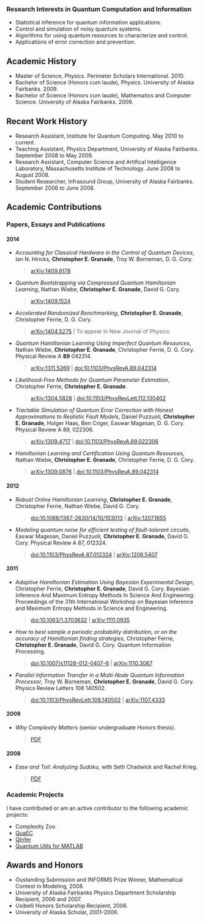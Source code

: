 
### Research Interests in Quantum Computation and Information ###

- Statistical inference for quantum information applications.
- Control and simulation of noisy quantum systems.
- Algorithms for using quantum resources to characterize and control.
- Applications of error correction and prevention.

## Academic History ##

- Master of Science, Physics. Perimeter Scholars International. 2010.
- Bachelor of Science (Honors cum laude), Physics. University of Alaska Fairbanks. 2009.
- Bachelor of Science (Honors cum laude), Mathematics and Computer Science. University of
  Alaska Fairbanks. 2009.
  
## Recent Work History ##

- Research Assistant, Institute for Quantum Computing. May 2010 to current.
- Teaching Assistant, Physics Department, University of Alaska Fairbanks. September 2008 to May 2009.
- Research Assistant, Computer Science and Artifical Intelligence Laboratory, Massachusetts Institute of Technology. June 2008 to August 2008.
- Student Researcher, Infrasound Group, University of Alaska Fairbanks. September 2006 to June 2008.

## Academic Contributions ##
### Papers, Essays and Publications ###

#### 2014 ####

- *Accounting for Classical Hardware in the Control of Quantum Devices*, Ian N. Hincks, **Christopher E. Granade**, Troy W. Borneman, D. G. Cory.
   > [arXiv:1409.8178](https://scirate.com/arxiv/1409.8178)

- *Quantum Bootstrapping via Compressed Quantum Hamiltonian Learning*, Nathan Wiebe, **Christopher E. Granade**, David G. Cory.
   > [arXiv:1409.1524](https://scirate.com/arxiv/1409.1524)

- *Accelerated Randomized Benchmarking*, **Christopher E. Granade**, Christopher Ferrie, D. G. Cory.
    > [arXiv:1404.5275](http://arxiv.org/abs/1404.5275) | To appear in New Journal of Physics.

- *Quantum Hamiltonian Learning Using Imperfect Quantum Resources*, Nathan Wiebe, **Christopher E. Granade**, Christopher Ferrie, D. G. Cory. Physical Review A **89** 042314.
    > [arXiv:1311.5269](http://arxiv.org/abs/1311.5269) | [doi:10.1103/PhysRevA.89.042314](http://dx.doi.org/10.1103/PhysRevA.89.042314)

- *Likelihood-Free Methods for Quantum Parameter Estimation*, Christopher Ferrie, **Christopher E. Granade**.
    > [arXiv:1304.5828](http://arxiv.org/abs/1304.5828) | [doi:10.1103/PhysRevLett.112.130402](http://dx.doi.org/10.1103/PhysRevLett.112.130402)

- *Tractable Simulation of Quantum Error Correction with Honest Approximations to Realistic Fault Models*, Daniel Puzzuoli, **Christopher E. Granade**, Holger Haas, Ben Criger, Easwar Magesan, D. G. Cory. Physical Review A 89, 022306.
    > [arXiv:1309.4717](http://arxiv.org/abs/1309.4717) | [doi:10.1103/PhysRevA.89.022306](http://dx.doi.org/10.1103/PhysRevA.89.022306)

- *Hamiltonian Learning and Certification Using Quantum Resources*, Nathan Wiebe, **Christopher E. Granade**, Christopher Ferrie, D. G. Cory.
    > [arXiv:1309.0876](http://arxiv.org/abs/1309.0876) | [doi:10.1103/PhysRevA.89.042314](http://dx.doi.org/10.1103/PhysRevA.89.042314)

#### 2012 ####

- *Robust Online Hamiltonian Learning*, **Christopher E. Granade**, Christopher Ferrie, Nathan Wiebe, David G. Cory.
    > [doi:10.1088/1367-2630/14/10/103013](http://dx.doi.org/10.1088/1367-2630/14/10/103013) | [arXiv:1207.1655](http://arxiv.org/abs/1207.1655)
    
- *Modeling quantum noise for efficient testing of fault-tolerant circuits*, Easwar Magesan, Daniel Puzzuoli, **Christopher E. Granade**, David G. Cory.
  Physical Review A 87, 012324.
    > [doi:10.1103/PhysRevA.87.012324](http://dx.doi.org/10.1103/PhysRevA.87.012324) | [arXiv:1206.5407](http://arxiv.org/abs/1206.5407)

#### 2011 ####

- *Adaptive Hamiltonian Estimation Using Bayesian Experimental Design*, Christopher Ferrie, **Christopher E. Granade**, David G. Cory. Bayesian
  Inference And Maximum Entropy Methods In Science And Engineering: Proceedings of the 31th International Workshop on Bayesian Inference and
  Maximum Entropy Methods in Science and Engineering.
    > [doi:10.1063/1.3703632](http://dx.doi.org/10.1063/1.3703632) | [arXiv:1111.0935](http://arxiv.org/abs/1111.0935)

- *How to best sample a periodic probability distribution, or on the accuracy of Hamiltonian finding strategies*, Christopher Ferrie,
  **Christopher E. Granade**, David G. Cory. Quantum Information Processing.
    > [doi:10.1007/s11128-012-0407-6](http://dx.doi.org/10.1007/s11128-012-0407-6) | [arXiv:1110.3067](http://arxiv.org/abs/1110.3067)

- *Parallel Information Transfer in a Multi-Node Quantum Information Processor*, Troy W. Borneman, **Christopher E. Granade**, David G. Cory.
  Physics Review Letters 108 140502.
    > [doi:10.1103/PhysRevLett.108.140502](http://dx.doi.org/10.1103/PhysRevLett.108.140502) | [arXiv:1107.4333](http://arxiv.org/abs/1107.4333)

#### 2009 ####
- *Why Complexity Matters* (senior undergraduate Honors thesis).
    > [PDF](http://www.cgranade.com/research/papers/why-complexity-matters.pdf)

#### 2008 ####
- *Ease and Toil: Analyzing Sudoku*, with Seth Chadwick and Rachel Krieg.
    > [PDF](http://www.cgranade.com/research/papers/ease-and-toil.pdf)

### Academic Projects ###

I have contributed or am an active contributor to the following academic
projects:

- Complexity Zoo
- [QuaEC](http://github.com/cgranade/python-quaec)
- [QInfer](http://github.com/csferrie/python-qinfer)
- [Quantum Utils for MATLAB](https://github.com/CoryGroup/quantum-utils-matlab)

## Awards and Honors ##

- Oustanding Submission and INFORMS Prize Winner, Mathematical Contest in Modeling, 2008.
- University of Alaska Fairbanks Physics Department Scholarship Recipient, 2006 and 2007.
- Usibelli Honors Scholarship Recipient, 2006.
- University of Alaska Scholar, 2001-2006.

